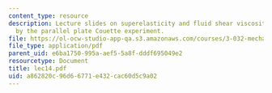 ```yaml
---
content_type: resource
description: Lecture slides on superelasticity and fluid shear viscosity as measured
  by the parallel plate Couette experiment.
file: https://ol-ocw-studio-app-qa.s3.amazonaws.com/courses/3-032-mechanical-behavior-of-materials-fall-2007/a862820c96d66771e432cac60d5c9a02_lec14.pdf
file_type: application/pdf
parent_uid: e6ba1750-995a-aef5-5a8f-dddf695049e2
resourcetype: Document
title: lec14.pdf
uid: a862820c-96d6-6771-e432-cac60d5c9a02
---
```

